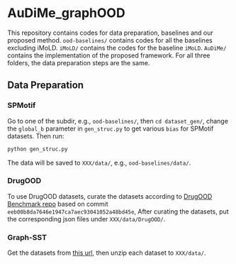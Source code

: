 # AuDiMe_graphOOD
This repository contains codes for data preparation, baselines and our proposed method. `ood-baselines/` contains codes for all the baselines excluding iMoLD. `iMoLD/` contains the codes for the baseline `iMoLD`. `AuDiMe/` contains the implementation of the proposed framework. For all three folders, the data preparation steps are the same.

## Data Preparation

### SPMotif

Go to one of the subdir, e.g., `ood-baselines/`, then `cd dataset_gen/`, change the `global_b` parameter in `gen_struc.py` to get various `bias` for SPMotif datasets. Then run:

```bash
python gen_struc.py
```

The data will be saved to `XXX/data/`, e.g., `ood-baselines/data/`. 


### DrugOOD

To use DrugOOD datasets, curate the datasets according to [DrugOOD Benchmark repo](https://github.com/tencent-ailab/DrugOOD) based on commit `eeb00b8da7646e1947ca7aec93041052a48bd45e`, After curating the datasets, put the corresponding json files under `XXX/data/DrugOOD/`. 


### Graph-SST

Get the datasets from [this url](https://drive.google.com/drive/folders/1dt0aGMBvCEUYzaG00TYu1D03GPO7305z), then unzip each dataset to `XXX/data/`.


